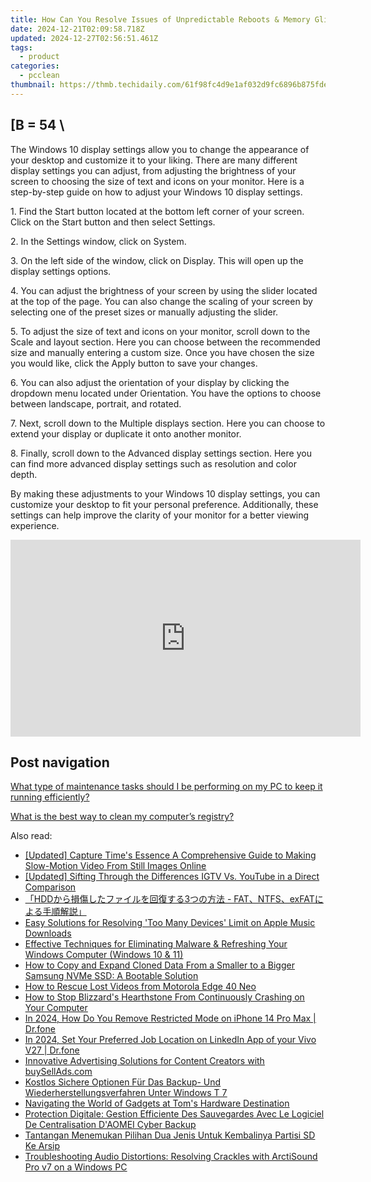 ```yaml
---
title: How Can You Resolve Issues of Unpredictable Reboots & Memory Glitches? Expert Advice From YL Computing
date: 2024-12-21T02:09:58.718Z
updated: 2024-12-27T02:56:51.461Z
tags:
  - product
categories:
  - pcclean
thumbnail: https://thmb.techidaily.com/61f98fc4d9e1af032d9fc6896b875fde870b9cc610ca573f8ea2783fc3752f47.jpg
---
```


## \[B = 54 \

The Windows 10 display settings allow you to change the appearance of your desktop and customize it to your liking. There are many different display settings you can adjust, from adjusting the brightness of your screen to choosing the size of text and icons on your monitor. Here is a step-by-step guide on how to adjust your Windows 10 display settings. 

1\. Find the Start button located at the bottom left corner of your screen. Click on the Start button and then select Settings.

2\. In the Settings window, click on System.

3\. On the left side of the window, click on Display. This will open up the display settings options. 

4\. You can adjust the brightness of your screen by using the slider located at the top of the page. You can also change the scaling of your screen by selecting one of the preset sizes or manually adjusting the slider.

5\. To adjust the size of text and icons on your monitor, scroll down to the Scale and layout section. Here you can choose between the recommended size and manually entering a custom size. Once you have chosen the size you would like, click the Apply button to save your changes.

6\. You can also adjust the orientation of your display by clicking the dropdown menu located under Orientation. You have the options to choose between landscape, portrait, and rotated.

7\. Next, scroll down to the Multiple displays section. Here you can choose to extend your display or duplicate it onto another monitor.

8\. Finally, scroll down to the Advanced display settings section. Here you can find more advanced display settings such as resolution and color depth. 

By making these adjustments to your Windows 10 display settings, you can customize your desktop to fit your personal preference. Additionally, these settings can help improve the clarity of your monitor for a better viewing experience.

<!-- affiliate ads begin -->
<iframe width="560" height="315" src="https://www.youtube.com/embed/465CTOm8om0?si=63RxowNMCFA4fPUa" title="YouTube video player" frameborder="0" allow="accelerometer; autoplay; clipboard-write; encrypted-media; gyroscope; picture-in-picture; web-share" referrerpolicy="strict-origin-when-cross-origin" allowfullscreen></iframe>
<!-- affiliate ads end -->

## Post navigation

[What type of maintenance tasks should I be performing on my PC to keep it running efficiently?](https://tools.techidaily.com/pcclean/products/)

[What is the best way to clean my computer’s registry?](https://tools.techidaily.com/pcclean/products/)

<ins class="adsbygoogle"
     style="display:block"
     data-ad-format="autorelaxed"
     data-ad-client="ca-pub-7571918770474297"
     data-ad-slot="1223367746"></ins>

<ins class="adsbygoogle"
     style="display:block"
     data-ad-client="ca-pub-7571918770474297"
     data-ad-slot="8358498916"
     data-ad-format="auto"
     data-full-width-responsive="true"></ins>

<span class="atpl-alsoreadstyle">Also read:</span>
<div><ul>
<li><a href="https://extra-information.techidaily.com/updated-capture-times-essence-a-comprehensive-guide-to-making-slow-motion-video-from-still-images-online/"><u>[Updated] Capture Time's Essence A Comprehensive Guide to Making Slow-Motion Video From Still Images Online</u></a></li>
<li><a href="https://youtube-lab.techidaily.com/ed-sifting-through-the-differences-igtv-vs-youtube-in-a-direct-comparison/"><u>[Updated] Sifting Through the Differences IGTV Vs. YouTube in a Direct Comparison</u></a></li>
<li><a href="https://discover-bits.techidaily.com/hdd3-fatntfsexfat/"><u>「HDDから損傷したファイルを回復する3つの方法 - FAT、NTFS、exFATによる手順解説」</u></a></li>
<li><a href="https://discover-bits.techidaily.com/easy-solutions-for-resolving-too-many-devices-limit-on-apple-music-downloads/"><u>Easy Solutions for Resolving 'Too Many Devices' Limit on Apple Music Downloads</u></a></li>
<li><a href="https://discover-bits.techidaily.com/effective-techniques-for-eliminating-malware-and-refreshing-your-windows-computer-windows-10-and-11/"><u>Effective Techniques for Eliminating Malware & Refreshing Your Windows Computer (Windows 10 & 11)</u></a></li>
<li><a href="https://discover-bits.techidaily.com/how-to-copy-and-expand-cloned-data-from-a-smaller-to-a-bigger-samsung-nvme-ssd-a-bootable-solution/"><u>How to Copy and Expand Cloned Data From a Smaller to a Bigger Samsung NVMe SSD: A Bootable Solution</u></a></li>
<li><a href="https://blog-min.techidaily.com/how-to-rescue-lost-videos-from-motorola-edge-40-neo-by-fonelab-android-recover-video/"><u>How to Rescue Lost Videos from Motorola Edge 40 Neo</u></a></li>
<li><a href="https://program-issues.techidaily.com/how-to-stop-blizzards-hearthstone-from-continuously-crashing-on-your-computer/"><u>How to Stop Blizzard's Hearthstone From Continuously Crashing on Your Computer</u></a></li>
<li><a href="https://iphone-unlock.techidaily.com/in-2024-how-do-you-remove-restricted-mode-on-iphone-14-pro-max-drfone-by-drfone-ios/"><u>In 2024, How Do You Remove Restricted Mode on iPhone 14 Pro Max | Dr.fone</u></a></li>
<li><a href="https://location-social.techidaily.com/in-2024-set-your-preferred-job-location-on-linkedin-app-of-your-vivo-v27-drfone-by-drfone-virtual-android/"><u>In 2024, Set Your Preferred Job Location on LinkedIn App of your Vivo V27 | Dr.fone</u></a></li>
<li><a href="https://buynow-info.techidaily.com/innovative-advertising-solutions-for-content-creators-with-buyselladscom/"><u>Innovative Advertising Solutions for Content Creators with buySellAds.com</u></a></li>
<li><a href="https://discover-bits.techidaily.com/kostlos-sichere-optionen-fur-das-backup-und-wiederherstellungsverfahren-unter-windows-t-7/"><u>Kostlos Sichere Optionen Für Das Backup- Und Wiederherstellungsverfahren Unter Windows T 7</u></a></li>
<li><a href="https://hardware-updates.techidaily.com/navigating-the-world-of-gadgets-at-toms-hardware-destination/"><u>Navigating the World of Gadgets at Tom's Hardware Destination</u></a></li>
<li><a href="https://discover-bits.techidaily.com/protection-digitale-gestion-efficiente-des-sauvegardes-avec-le-logiciel-de-centralisation-daomei-cyber-backup/"><u>Protection Digitale: Gestion Efficiente Des Sauvegardes Avec Le Logiciel De Centralisation D'AOMEI Cyber Backup</u></a></li>
<li><a href="https://discover-bits.techidaily.com/tantangan-menemukan-pilihan-dua-jenis-untuk-kembalinya-partisi-sd-ke-arsip/"><u>Tantangan Menemukan Pilihan Dua Jenis Untuk Kembalinya Partisi SD Ke Arsip</u></a></li>
<li><a href="https://sound-issues.techidaily.com/troubleshooting-audio-distortions-resolving-crackles-with-arctisound-pro-v7-on-a-windows-pc/"><u>Troubleshooting Audio Distortions: Resolving Crackles with ArctiSound Pro v7 on a Windows PC</u></a></li>
</ul></div>

